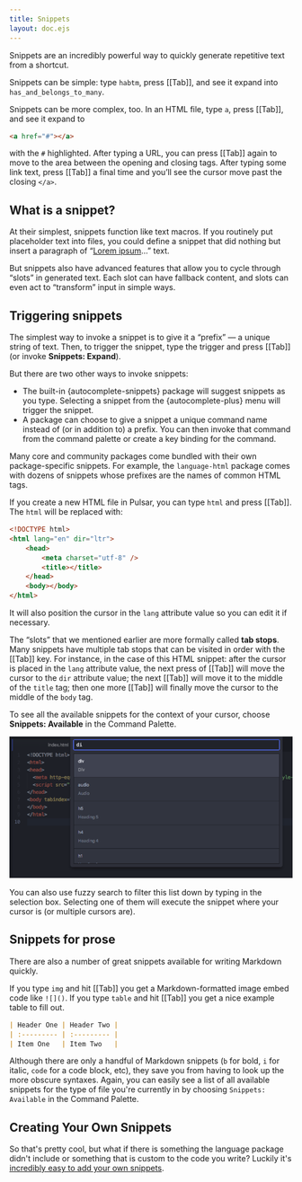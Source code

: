 ```yaml
---
title: Snippets
layout: doc.ejs
---
```


Snippets are an incredibly powerful way to quickly generate repetitive text from a shortcut.

Snippets can be simple: type `habtm`, press [[Tab]], and see it expand into `has_and_belongs_to_many`.

Snippets can be more complex, too. In an HTML file, type `a`, press [[Tab]], and see it expand to

```html
<a href="#"></a>
```

with the `#` highlighted. After typing a URL, you can press [[Tab]] again to move to the area between the opening and closing tags. After typing some link text, press [[Tab]] a final time and you’ll see the cursor move past the closing `</a>`.

## What is a snippet?

At their simplest, snippets function like text macros. If you routinely put placeholder text into files, you could define a snippet that did nothing but insert a paragraph of “[Lorem ipsum](https://en.wikipedia.org/wiki/Lorem_ipsum)…” text.

But snippets also have advanced features that allow you to cycle through “slots” in generated text. Each slot can have fallback content, and slots can even act to “transform” input in simple ways.

## Triggering snippets

The simplest way to invoke a snippet is to give it a “prefix” — a unique string of text. Then, to trigger the snippet, type the trigger and press [[Tab]] (or invoke **Snippets: Expand**).

But there are two other ways to invoke snippets:

* The built-in {autocomplete-snippets} package will suggest snippets as you type. Selecting a snippet from the {autocomplete-plus} menu will trigger the snippet.
* A package can choose to give a snippet a unique command name instead of (or in addition to) a prefix. You can then invoke that command from the command palette or create a key binding for the command.

Many core and community packages come bundled with their own package-specific snippets. For example, the `language-html` package comes with dozens of snippets whose prefixes are the names of common HTML tags.

If you create a new HTML file in Pulsar, you can type `html` and press [[Tab]]. The `html` will be replaced with:

```html
<!DOCTYPE html>
<html lang="en" dir="ltr">
	<head>
		<meta charset="utf-8" />
		<title></title>
	</head>
	<body></body>
</html>
```

It will also position the cursor in the `lang` attribute value so you can edit it if necessary.

The “slots” that we mentioned earlier are more formally called **tab stops**. Many snippets have multiple tab stops that can be visited in order with the [[Tab]] key. For instance, in the case of this HTML snippet: after the cursor is placed in the `lang` attribute value, the next press of [[Tab]] will move the cursor to the `dir` attribute value; the next [[Tab]] will move it to the middle of the `title` tag; then one more [[Tab]] will finally move the cursor to the middle of the `body` tag.

To see all the available snippets for the context of your cursor, choose **Snippets: Available** in the Command Palette.

![View all available snippets](/img/atom/snippets.png "View all available snippets")

You can also use fuzzy search to filter this list down by typing in the selection box. Selecting one of them will execute the snippet where your cursor is (or multiple cursors are).

## Snippets for prose

There are also a number of great snippets available for writing Markdown quickly.

If you type `img` and hit [[Tab]] you get a Markdown-formatted image embed code like `![]()`. If you type `table` and hit [[Tab]] you get a nice example table to fill out.

```markdown
| Header One | Header Two |
| :--------- | :--------- |
| Item One   | Item Two   |
```

Although there are only a handful of Markdown snippets (`b` for bold, `i` for italic, `code` for a code block, etc), they save you from having to look up the more obscure syntaxes. Again, you can easily see a list of all available snippets for the type of file you're currently in by choosing `Snippets: Available` in the Command Palette.

## Creating Your Own Snippets

So that's pretty cool, but what if there is something the language package didn't include or something that is custom to the code you write? Luckily it's [incredibly easy to add your own snippets](/customize-pulsar/creating-your-own-snippets).
